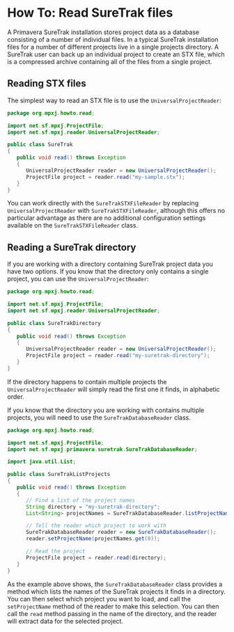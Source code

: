 # How To: Read SureTrak files
A Primavera SureTrak installation stores project data as a database consisting
of a number of individual files. In a typical SureTrak installation files for a
number of different projects live in a single projects directory. A SureTrak
user can back up an individual project to create an STX file, which is a
compressed archive containing all of the files from a single project.

## Reading STX files
The simplest way to read an STX file is to use the `UniversalProjectReader`:

```java
package org.mpxj.howto.read;

import net.sf.mpxj.ProjectFile;
import net.sf.mpxj.reader.UniversalProjectReader;

public class SureTrak
{
   public void read() throws Exception
   {
      UniversalProjectReader reader = new UniversalProjectReader();
      ProjectFile project = reader.read("my-sample.stx");
   }
}
```

You can work directly with the `SureTrakSTXFileReader` by replacing
`UniversalProjectReader` with `SureTrakSTXFileReader`, although this offers no
particular advantage as there are no additional configuration settings available
on the `SureTrakSTXFileReader` class.

## Reading a SureTrak directory
If you are working with a directory containing SureTrak project data you have
two options. If you know that the directory only contains a single project, you
can use the `UniversalProjectReader`:

```java
package org.mpxj.howto.read;

import net.sf.mpxj.ProjectFile;
import net.sf.mpxj.reader.UniversalProjectReader;

public class SureTrakDirectory
{
   public void read() throws Exception
   {
      UniversalProjectReader reader = new UniversalProjectReader();
      ProjectFile project = reader.read("my-suretrak-directory");
   }
}
```

If the directory happens to contain multiple projects the
`UniversalProjectReader` will simply read the first one it finds, in alphabetic
order.

If you know that the directory you are working with contains multiple projects,
you will need to use the `SureTrakDatabaseReader` class.

```java
package org.mpxj.howto.read;

import net.sf.mpxj.ProjectFile;
import net.sf.mpxj.primavera.suretrak.SureTrakDatabaseReader;

import java.util.List;

public class SureTrakListProjects
{
   public void read() throws Exception
   {
      // Find a list of the project names
      String directory = "my-suretrak-directory";
      List<String> projectNames = SureTrakDatabaseReader.listProjectNames(directory);

      // Tell the reader which project to work with
      SureTrakDatabaseReader reader = new SureTrakDatabaseReader();
      reader.setProjectName(projectNames.get(0));

      // Read the project
      ProjectFile project = reader.read(directory);
   }
}
```

As the example above shows, the `SureTrakDatabaseReader` class provides a method
which lists the names of the SureTrak projects it finds in a directory. You can
then select which project you want to load, and call the `setProjectName` method
of the reader to make this selection. You can then call the `read` method
passing in the name of the directory, and the reader will extract data for the
selected project.
